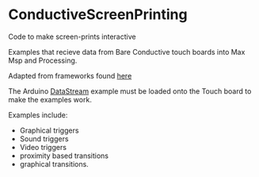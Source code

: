 # ConductiveScreenPrinting
Code to make screen-prints interactive

Examples that recieve data from Bare Conductive touch boards into Max Msp and Processing. 

Adapted from frameworks found [here](https://github.com/BareConductive)

The Arduino [DataStream](https://github.com/BareConductive/mpr121/tree/public/MPR121/Examples/DataStream) example must be loaded onto the Touch board to make the examples work. 

Examples include:
* Graphical triggers
* Sound triggers
* Video triggers
* proximity based transitions
* graphical transitions. 
